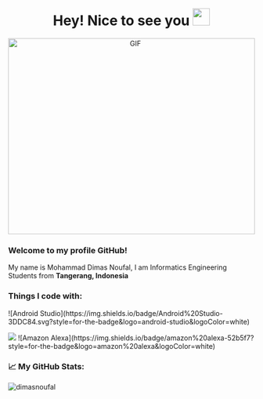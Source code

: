 <h1 align="center">Hey! Nice to see you <img src="https://github.com/TheDudeThatCode/TheDudeThatCode/blob/master/Assets/Hi.gif" width="35" /></h1>

<p align="center">
<img alt="GIF" src="https://github.com/abhisheknaiidu/abhisheknaiidu/blob/master/code.gif?raw=true" width="100%" height="400" />

<h3>Welcome to my profile GitHub!</h3>
<p>My name is Mohammad Dimas Noufal, I am Informatics Engineering Students from <b>Tangerang, Indonesia</b></p>

<h3>Things I code with: </h3>
<p>
  ![Android Studio](https://img.shields.io/badge/Android%20Studio-3DDC84.svg?style=for-the-badge&logo=android-studio&logoColor=white)
</p>
<img src="![Android Studio](https://img.shields.io/badge/Android%20Studio-3DDC84.svg?style=for-the-badge&logo=android-studio&logoColor=white)" />
![Amazon Alexa](https://img.shields.io/badge/amazon%20alexa-52b5f7?style=for-the-badge&logo=amazon%20alexa&logoColor=white) 

<h3>📈 My GitHub Stats: </h3>
<img src="https://github-readme-stats.vercel.app/api?username=dimasnoufal&show_icons=true&theme=react" alt="dimasnoufal" />
